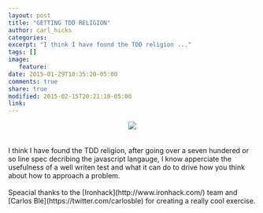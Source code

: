 ```yaml
---
layout: post
title: "GETTING TDD RELIGION"
author: carl_hicks
categories:
excerpt: "I think I have found the TDD religion ..."
tags: []
image:
   feature:
date: 2015-01-29T10:35:20-05:00
comments: true
share: true
modified: 2015-02-15T20:21:10-05:00
link:
---
```



<center><img src="http://carlhicks.me/images/chtddpost.png"></center>
<br>
<br>
I think I have found the TDD religion, after going over a seven hundered or so line spec decribing the javascript langauge, I know apperciate the usefulness of a well writen test and what it can do to drive how you think about how to approach a problem.
<br>
<br>
Speacial thanks to the [Ironhack](http://www.ironhack.com/) team and [Carlos Blé](https://twitter.com/carlosble) for creating a really cool exercise.
